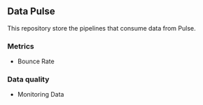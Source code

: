 ## Data Pulse

This repository store the pipelines that consume data from Pulse.

### Metrics

- Bounce Rate

### Data quality

- Monitoring Data
